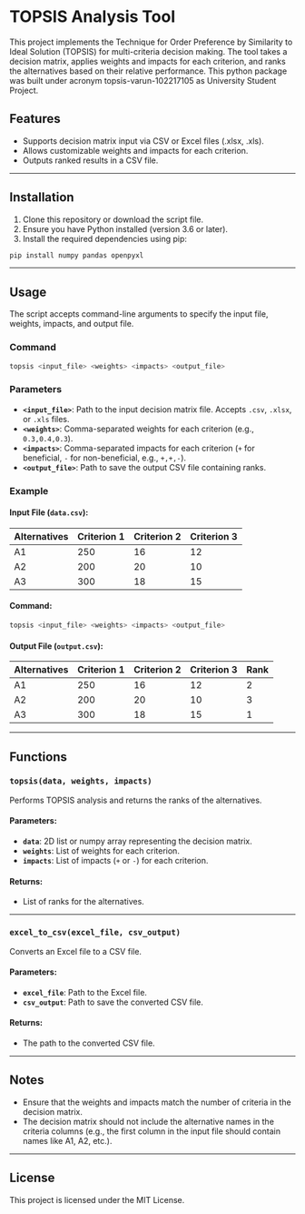 # TOPSIS Analysis Tool

This project implements the Technique for Order Preference by Similarity to Ideal Solution (TOPSIS) for multi-criteria decision making. The tool takes a decision matrix, applies weights and impacts for each criterion, and ranks the alternatives based on their relative performance. This python package was built under acronym topsis-varun-102217105 as University Student Project.

## Features
- Supports decision matrix input via CSV or Excel files (.xlsx, .xls).
- Allows customizable weights and impacts for each criterion.
- Outputs ranked results in a CSV file.

---

## Installation
1. Clone this repository or download the script file.
2. Ensure you have Python installed (version 3.6 or later).
3. Install the required dependencies using pip:

```bash
pip install numpy pandas openpyxl
```

---

## Usage

The script accepts command-line arguments to specify the input file, weights, impacts, and output file.

### Command
```bash
topsis <input_file> <weights> <impacts> <output_file>
```

### Parameters
- **`<input_file>`**: Path to the input decision matrix file. Accepts `.csv`, `.xlsx`, or `.xls` files.
- **`<weights>`**: Comma-separated weights for each criterion (e.g., `0.3,0.4,0.3`).
- **`<impacts>`**: Comma-separated impacts for each criterion (`+` for beneficial, `-` for non-beneficial, e.g., `+,+,-`).
- **`<output_file>`**: Path to save the output CSV file containing ranks.

### Example
#### Input File (`data.csv`):
| Alternatives | Criterion 1 | Criterion 2 | Criterion 3 |
|--------------|-------------|-------------|-------------|
| A1           | 250         | 16          | 12          |
| A2           | 200         | 20          | 10          |
| A3           | 300         | 18          | 15          |

#### Command:
```bash
topsis <input_file> <weights> <impacts> <output_file>
```

#### Output File (`output.csv`):
| Alternatives | Criterion 1 | Criterion 2 | Criterion 3 | Rank |
|--------------|-------------|-------------|-------------|------|
| A1           | 250         | 16          | 12          | 2    |
| A2           | 200         | 20          | 10          | 3    |
| A3           | 300         | 18          | 15          | 1    |

---

## Functions

### `topsis(data, weights, impacts)`
Performs TOPSIS analysis and returns the ranks of the alternatives.

#### Parameters:
- **`data`**: 2D list or numpy array representing the decision matrix.
- **`weights`**: List of weights for each criterion.
- **`impacts`**: List of impacts (`+` or `-`) for each criterion.

#### Returns:
- List of ranks for the alternatives.

---

### `excel_to_csv(excel_file, csv_output)`
Converts an Excel file to a CSV file.

#### Parameters:
- **`excel_file`**: Path to the Excel file.
- **`csv_output`**: Path to save the converted CSV file.

#### Returns:
- The path to the converted CSV file.

---

## Notes
- Ensure that the weights and impacts match the number of criteria in the decision matrix.
- The decision matrix should not include the alternative names in the criteria columns (e.g., the first column in the input file should contain names like A1, A2, etc.).

---

## License
This project is licensed under the MIT License.